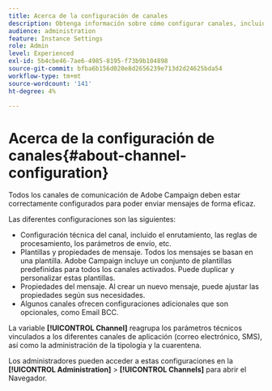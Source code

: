 ```yaml
---
title: Acerca de la configuración de canales
description: Obtenga información sobre cómo configurar canales, incluida la configuración técnica, las propiedades de los mensajes y las plantillas
audience: administration
feature: Instance Settings
role: Admin
level: Experienced
exl-id: 5b4cbe46-7ae6-4985-8195-f73b9b104898
source-git-commit: bfba6b156d020e8d2656239e713d2d24625bda54
workflow-type: tm+mt
source-wordcount: '141'
ht-degree: 4%

---
```


# Acerca de la configuración de canales{#about-channel-configuration}

Todos los canales de comunicación de Adobe Campaign deben estar correctamente configurados para poder enviar mensajes de forma eficaz.

Las diferentes configuraciones son las siguientes:

* Configuración técnica del canal, incluido el enrutamiento, las reglas de procesamiento, los parámetros de envío, etc.
* Plantillas y propiedades de mensaje. Todos los mensajes se basan en una plantilla. Adobe Campaign incluye un conjunto de plantillas predefinidas para todos los canales activados. Puede duplicar y personalizar estas plantillas.
* Propiedades del mensaje. Al crear un nuevo mensaje, puede ajustar las propiedades según sus necesidades.
* Algunos canales ofrecen configuraciones adicionales que son opcionales, como Email BCC.

La variable **[!UICONTROL Channel]** reagrupa los parámetros técnicos vinculados a los diferentes canales de aplicación (correo electrónico, SMS), así como la administración de la tipología y la cuarentena.

Los administradores pueden acceder a estas configuraciones en la **[!UICONTROL Administration]** > **[!UICONTROL Channels]** para abrir el Navegador.
